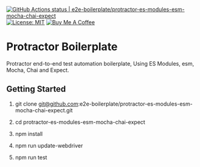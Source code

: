 [![GitHub Actions status | e2e-boilerplate/protractor-es-modules-esm-mocha-chai-expect](https://github.com/e2e-boilerplate/protractor-es-modules-esm-mocha-chai-expect/workflows/protractor-es-modules-esm-mocha-chai-expect/badge.svg)](https://github.com/e2e-boilerplate/protractor-es-modules-esm-mocha-chai-expect/actions?workflow=protractor-es-modules-esm-mocha-chai-expect) [![License: MIT](https://img.shields.io/badge/License-MIT-yellow.svg)](https://opensource.org/licenses/MIT) [![Buy Me A Coffee](https://img.shields.io/badge/buy-me%20coffee-orange)](https://www.buymeacoffee.com/xgirma)

# Protractor Boilerplate

Protractor end-to-end test automation boilerplate, Using ES Modules, esm, Mocha, Chai and Expect.

## Getting Started

1. git clone git@github.com:e2e-boilerplate/protractor-es-modules-esm-mocha-chai-expect.git

2. cd protractor-es-modules-esm-mocha-chai-expect

3. npm install

4. npm run update-webdriver

5. npm run test

